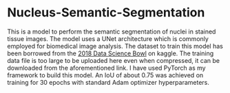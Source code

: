 # Nucleus-Semantic-Segmentation
This is a model to perform the semantic segmentation of nuclei in stained tissue images. The model uses a UNet architecture which is commonly employed for biomedical image analysis. The dataset to train this model has been borrowed from the [2018 Data Science Bowl](https://www.kaggle.com/c/data-science-bowl-2018) on kaggle. The training data file is too large to be uploaded here even when compressed, it can be downloaded from the aforementioned link. I have used PyTorch as my framework to build this model. An IoU of about 0.75 was achieved on training for 30 epochs with standard Adam optimizer hyperparameters.
